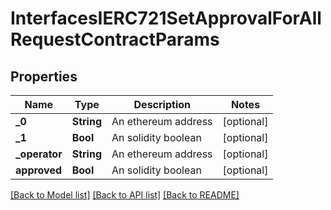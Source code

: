 # InterfacesIERC721SetApprovalForAllRequestContractParams

## Properties
Name | Type | Description | Notes
------------ | ------------- | ------------- | -------------
**_0** | **String** | An ethereum address | [optional] 
**_1** | **Bool** | An solidity boolean | [optional] 
**_operator** | **String** | An ethereum address | [optional] 
**approved** | **Bool** | An solidity boolean | [optional] 

[[Back to Model list]](../README.md#documentation-for-models) [[Back to API list]](../README.md#documentation-for-api-endpoints) [[Back to README]](../README.md)



